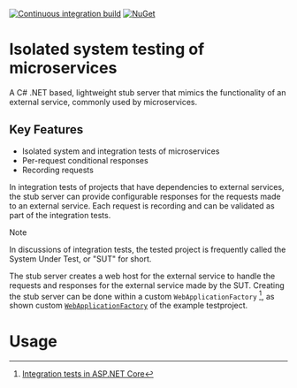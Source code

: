 [![Continuous integration build](https://github.com/cympatic/stub/actions/workflows/ci.yml/badge.svg)](https://github.com/cympatic/stub)
[![NuGet](https://img.shields.io/nuget/v/Cympatic.Extensions.Stub)](https://www.nuget.org/packages/Cympatic.Extensions.Stub)
# Isolated system testing of microservices

A C# .NET based, lightweight stub server that mimics the functionality of an external service, commonly used by microservices.

## Key Features

- Isolated system and integration tests of microservices
- Per-request conditional responses
- Recording requests

In integration tests of projects that have dependencies to external services, the stub server can provide configurable responses for the requests made to an external service. 
Each request is recording and can be validated as part of the integration tests.

> [!NOTE]
> In discussions of integration tests, the tested project is frequently called the System Under Test, or "SUT" for short. 

The stub server creates a web host for the external service to handle the requests and responses for the external service made by the SUT. 
Creating the stub server can be done within a custom `WebApplicationFactory` [^1^], as shown custom [`WebApplicationFactory`](source/Examples/Cympatic.Stub.Example.WebApplication.IntegrationTests/Factories/ExampleWebApplicationFactory.cs) of the example testproject.

[^1^]: [Integration tests in ASP.NET Core](https://learn.microsoft.com/en-us/aspnet/core/test/integration-tests)

# Usage

